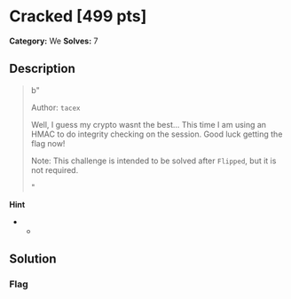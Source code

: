 # Cracked [499 pts]

**Category:** We
**Solves:** 7

## Description
>b"<p>Author: <code>tacex</code></p><p>Well, I guess my crypto wasnt the best... This time I am using an HMAC to do integrity checking on the session. Good luck getting the flag now!</p><p>Note: This challenge is intended to be solved after <code>Flipped</code>, but it is not required.</p>"

**Hint**
* -

## Solution

### Flag

